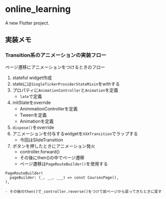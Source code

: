 # online_learning

A new Flutter project.

## 実装メモ

### Transition系のアニメーションの実装フロー

ページ遷移にアニメーションをつけるときのフロー

1. stateful widget作成
1. stateには`SingleTickerProviderStateMixin`をwithする
1. プロパティに`AnimationController`と`Animation`を定義
    - `late`で定義
1. initStateをoverride
    - AnimmationControllerを定義
    - Tweenを定義
    - Animationを定義
1. `dispose()`をoverride
1. アニメーションを付与するwidgetを`XXXTransition`でラップする
    - 今回はSlideTransition
1. ボタンを押したときにアニメーション発火
    - controller.forward()
    - その後にthen()の中でページ遷移
    - ページ遷移は`PageRouteBuilder()`を使用する
  ```
  PageRouteBuilder(
    pageBuilder: (_, __, ___) => const CoursesPage(),
  ),
  ```
    - その後のthen()で_controller.reverse()をつけて前ページから戻ってきたときに戻す
